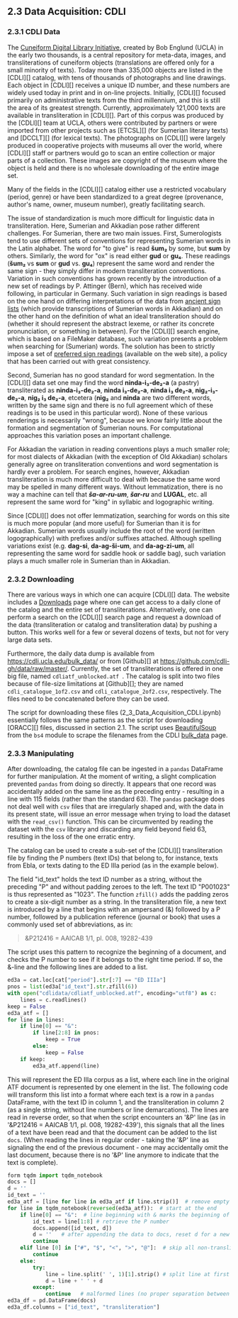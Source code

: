 ## 2.3 Data Acquisition: CDLI

### 2.3.1 CDLI Data

The [Cuneiform Digital Library Initiative](http://cdli.ucla.edu), created by Bob Englund (UCLA) in the early two thousands, is a central repository for meta-data, images, and transliterations of cuneiform objects (translations are offered only for a small minority of texts). Today more than 335,000 objects are listed in the [CDLI][] catalog, with tens of thousands of photographs and line drawings. Each object in [CDLI][] receives a unique ID number, and these numbers are widely used today in print and in on-line projects. Initially, [CDLI][] focused primarily on administrative texts from the third millennium, and this is still the area of its greatest strength. Currently, approximately 121,000 texts are available in transliteration in [CDLI][]. Part of this corpus was produced by the [CDLI][] team at UCLA, others were contributed by partners or were imported from other projects such as [ETCSL][] (for Sumerian literary texts) and [DCCLT][] (for lexical texts). The photographs on [CDLI][] were largely produced in cooperative projects with museums all over the world, where [CDLI][] staff or partners would go to scan an entire collection or major parts of a collection. These images are copyright of the museum where the object is held and there is no wholesale downloading of the entire image set.

Many of the fields in the [CDLI][] catalog either use a restricted vocabulary (period, genre) or have been standardized to a great degree (provenance, author's name, owner, museum number), greatly facilitating search. 

The issue of standardization is much more difficult for linguistic data in transliteration. Here, Sumerian and Akkadian pose rather different challenges. For Sumerian, there are two main issues. First, Sumerologists tend to use different sets of conventions for representing Sumerian words in the Latin alphabet. The word for "to give" is read **šum₂** by some, but **sum** by others. Similarly, the word for "ox" is read either **gud** or **gu₄**. These readings (**šum₂** vs **sum** or **gud** vs. **gu₄**) represent the same word and render the same sign - they simply differ in modern transliteration conventions. Variation in such conventions has grown recently by the introduction of a new set of readings by P. Attinger (Bern), which has received wide following, in particular in Germany. Such variation in sign readings is based on the one hand on differing interpretations of the data from [ancient sign lists](http://oracc.org/dcclt/signlists) (which provide transcriptions of Sumerian words in Akkadian) and on the other hand on the definition of what an ideal transliteration should do (whether it should represent the abstract lexeme, or rather its concrete pronunciation, or something in between). For the [CDLI][] search engine, which is based on a FileMaker database, such variation presents a problem when searching for (Sumerian) words. The solution has been to strictly impose a set of [preferred sign readings](https://cdli.ucla.edu/methods/sign_reading.html) (available on the web site), a policy that has been carried out with great consistency. 

Second, Sumerian has no good standard for word segmentation. In the [CDLI][] data set one may find the word **ninda-i₃-de₂-a** (a pastry) transliterated as **ninda-i₃-de₂-a**, **ninda i₃-de₂-a**, **ninda i₃ de₂-a**, **nig₂-i₃-de₂-a**, **nig₂ i₃ de₂-a**, etcetera (**nig₂** and **ninda** are two different words, written by the same sign and there is no full agreement which of these readings is to be used in this particular word). None of these various renderings is necessarily "wrong", because we know fairly little about  the formation and segmentation of Sumerian nouns. For computational approaches this variation poses an important challenge.

For Akkadian the variation in reading conventions plays a much smaller role; for most dialects of Akkadian (with the exception of Old Akkadian) scholars generally agree on transliteration conventions and word segmentation is hardly ever a problem. For search engines, however, Akkadian transliteration is much more difficult to deal with because the same word may be spelled in many different ways. Without lemmatization, there is no way a machine can tell that ***ša-ar-ru-um***, ***šar-ru*** and **LUGAL**, etc. all represent the same word for "king" in syllabic and logographic writing. 

Since [CDLI][] does not offer lemmatization, searching for words on this site is much more popular (and more useful) for Sumerian than it is for Akkadian. Sumerian words usually include the root of the word (written logographically) with prefixes and/or suffixes attached. Although spelling variations exist (e.g. **dag-si**, **da-ag-ši-um**, and **da-ag-zi-um**, all representing the same word for saddle hook or saddle bag), such variation plays a much smaller role in Sumerian than in Akkadian.

### 2.3.2 Downloading

There are various ways in which one can acquire [CDLI][] data. The website includes a [Downloads](https://cdli.ucla.edu/?q=downloads) page where one can get access to a daily clone of the catalog and the entire set of transliterations. Alternatively, one can perform a search on the [CDLI][] search page and request a download of the data (transliteration or catalog and transliteration data) by pushing a button. This works well for a few or several dozens of texts, but not for very large data sets.

Furthermore, the daily data dump is available from https://cdli.ucla.edu/bulk_data/ or from [Github][] at https://github.com/cdli-gh/data/raw/master/. Currently, the set of transliterations is offered in one big file, named `cdliatf_unblocked.atf `. The catalog is split into two files because of file-size limitations at [Github][]; they are named `cdli_catalogue_1of2.csv` and `cdli_catalogue_2of2.csv`, respectively. The files need to be concatenated before they can be used.

The script for downloading these files (2_3_Data_Acquisition_CDLI.ipynb) essentially follows the same patterns as the script for downloading [ORACC][] files, discussed in section 2.1. The script uses [BeautifulSoup](https://www.crummy.com/software/BeautifulSoup/bs4/doc/) from the `bs4` module to scrape the filenames from the CDLI [bulk_data](http://cdli.ucla.edu/bulk_data) page.

### 2.3.3 Manipulating

After downloading, the catalog file can be ingested in a `pandas` DataFrame for further manipulation. At the moment of writing, a slight complication prevented `pandas` from doing so directly. It appears that one record was accidentally added on the same line as the preceding entry - resulting in a line with 115 fields (rather than the standard 63). The `pandas` package does not deal well with `csv` files that are irregularly shaped and, with the data in its present state, will issue an error message when trying to load the dataset with the `read_csv()` function. This can be circumvented by reading the dataset with the `csv` library and discarding any field beyond field 63, resulting in the loss of the one erratic entry.

The catalog can be used to create a sub-set of the [CDLI][] transliteration file by finding the P numbers (text IDs) that belong to, for instance, texts from Ebla, or texts dating to the ED IIIa period (as in the example below).

The field "id_text" holds the text ID number as a string, without the preceding "P" and without padding zeroes to the left. The text ID "P001023" is thus represented as "1023".  The function `zfill()` adds the padding zeros to create a six-digit number as a string. In the transliteration file, a new text is introduced by a line that begins with an ampersand (&) followed by a P number, followed by a publication reference (journal or book) that uses a commonly used set of abbreviations, as in:

> 	&P212416 = AAICAB 1/1, pl. 008, 19282-439

The script uses this pattern to recognize the beginning of a document, and checks the P number to see if it belongs to the right time period. If so, the &-line and the following lines are added to a list.

```python
ed3a = cat.loc[cat["period"].str[:7] == "ED IIIa"]
pnos = list(ed3a["id_text"].str.zfill(6))
with open("cdlidata/cdliatf_unblocked.atf", encoding="utf8") as c: 
    lines = c.readlines()
keep = False
ed3a_atf = []
for line in lines:
    if line[0] == "&": 
        if line[2:8] in pnos: 
            keep = True
        else: 
            keep = False
    if keep: 
        ed3a_atf.append(line)
```

This will represent the ED IIIa corpus as a list, where each line in the original ATF document is represented by one element in the list. The following code will transform this list into a format where each text is a row in a `pandas` DataFrame, with the text ID in column 1, and the transliteration in column 2 (as a single string, without line numbers or line demarcations). The lines are read in reverse order, so that when the script encounters an '&P' line (as in '&P212416 = AAICAB 1/1, pl. 008, 19282-439'), this signals that all the lines of a text have been read and that the document can be added to the list `docs`. (When reading the lines in regular order - taking the '&P' line as signaling the end of the previous document - one may accidentally omit the last document, because there is no '&P' line anymore to indicate that the text is complete).

```python
form tqdm import tqdm_notebook
docs = []
d = ''
id_text = ''
ed3a_atf = [line for line in ed3a_atf if line.strip()]  # remove empty lines, which cause trouble
for line in tqdm_notebook(reversed(ed3a_atf)):  # start at the end
    if line[0] == "&":  # line beginning with & marks the beginning of a document
        id_text = line[1:8] # retrieve the P number
        docs.append([id_text, d])
        d = ''   # after appending the data to docs, reset d for a new document.
        continue
    elif line [0] in ["#", "$", "<", ">", "@"]:  # skip all non-transliteration lines
        continue
    else:
        try:
            line = line.split(' ', 1)[1].strip() # split line at first space (after the line number)
            d = line + ' ' + d
        except:
            continue   # malformed lines (no proper separation between line number and text) are skipped
ed3a_df = pd.DataFrame(docs)
ed3a_df.columns = ["id_text", "transliteration"]
```


